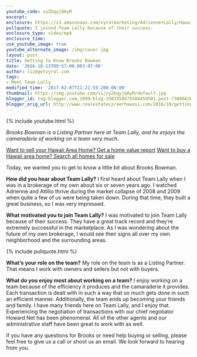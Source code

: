```yaml
---
youtube_code: xy2bqyjQAyM
excerpt:
enclosure: https://s3.amazonaws.com/vyralmarketing/Adrienne+Lally/Hawaii+Real+Estate+Agents+-+Getting+to+Know+Brooks+Bowman.mp4
pullquote: I joined Team Lally because of their success.
enclosure_type: video/mp4
enclosure_time:
use_youtube_image: true
youtube_alternate_image: /img/cover.jpg
layout: post
title: Getting to Know Brooks Bowman
date: '2016-10-13T09:57:00.003-07:00'
author: liz@getvyral.com
tags:
- Meet Team Lally
modified_time: '2017-02-07T11:21:59.200-08:00'
thumbnail: https://img.youtube.com/vi/xy2bqyjQAyM/default.jpg
blogger_id: tag:blogger.com,1999:blog-1503358679504459581.post-7300662673317177003
blogger_orig_url: http://www.realestatecareerhawaii.com/2016/10/getting-to-know-brooks-bowman.html
---
```

{% include youtube.html %}

*Brooks Bowman is a Listing Partner here at Team Lally, and
he enjoys the camaraderie of working on a team very much.*

<a href="http://808.guaranteedsale.com/">Want to sell your Hawaii Area Home? Get a home value report</a>
<a href="http://www.besthawaiirealestatesearch.com/">Want to buy a Hawaii area home? Search all homes for sale</a>

Today, we wanted you to get to know a little bit about Brooks Bowman.

**How did you hear about Team Lally?**
I first heard about Team Lally when I was in a brokerage of my own about six or seven years ago. I watched Adrienne and Attilio thrive during the market collapse of 2008 and 2009 when quite a few of us were being taken down. During that time, they built a great business, so I was very impressed.

**What motivated you to join Team Lally?**
I was motivated to join Team Lally because of their success. They have a great track record and they’re extremely successful in the marketplace. As I was wondering about the future of my own brokerage, I would see their signs all over my own neighborhood and the surrounding areas.

{% include pullquote.html %}

**What’s your role on the team?**
My role on the team is as a Listing Partner. That means I work with owners and sellers but not with buyers.

**What do you enjoy most about working on a team?**
I enjoy working on a team because of the efficiency it produces and the camaraderie it provides. Each transaction is dealt with in such a way that so much gets done in such an efficient manner. Additionally, the team ends up becoming your friends and family. I have many friends here on Team Lally, and I enjoy that. Experiencing the negotiation of transactions with our chief negotiator Howard Net has been phenomenal. All of the other agents and our administrative staff have been great to work with as well.

 If you have any questions for Brooks or need help buying or selling, please feel free to give us a call or shoot us an email. We look forward to hearing from you.
